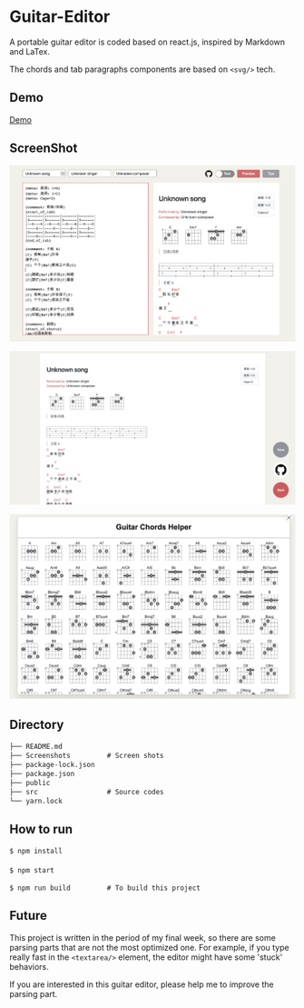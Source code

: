 # Guitar-Editor

A portable guitar editor is coded based on react.js, inspired by Markdown and LaTex.

The chords and tab paragraphs components are based on `<svg/>` tech.

## Demo

[Demo](https://haixiang6123.github.io/guitar-editor/#/)

## ScreenShot
![Home page](./Screenshots/Home.png)

![Preview page](./Screenshots/Preview.png)

![Tips pop](./Screenshots/Tips.png)

## Directory

```tree
├── README.md
├── Screenshots         # Screen shots
├── package-lock.json
├── package.json
├── public
├── src                 # Source codes
└── yarn.lock
```

## How to run

```bash
$ npm install

$ npm start
```

```$xslt
$ npm run build         # To build this project
```

## Future

This project is written in the period of my final week, so there are some parsing parts that are not the most optimized one.
For example, if you type really fast in the `<textarea/>` element, the editor might have some 'stuck' behaviors.

If you are interested in this guitar editor, please help me to improve the parsing part.